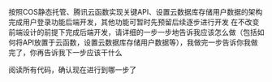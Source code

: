 按照COS静态托管、腾讯云函数实现关键API、设置云数据库存储用户数据的架构完成用户登录功能后端开发，其他功能可暂时先预留后续逐步进行开发
在不改变前端设计的前提下完成后端开发，请详细的一步一步地告诉我应该怎么做（包括如何将API放置于云函数，设置云数据库存储用户数据等），我做完一步告诉你我做完了，你再告诉我下一步应该干什么

阅读所有代码，确认现在进行到哪一步了